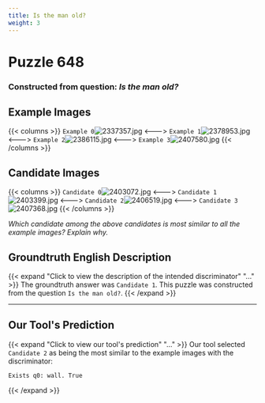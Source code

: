 ```yaml
---
title: Is the man old?
weight: 3
---
```


# Puzzle 648
### Constructed from question: _Is the man old?_


## Example Images
{{< columns >}}
`Example 0`![2337357.jpg](/gqa_images/2337357.jpg)
<--->
`Example 1`![2378953.jpg](/gqa_images/2378953.jpg)
<--->
`Example 2`![2386115.jpg](/gqa_images/2386115.jpg)
<--->
`Example 3`![2407580.jpg](/gqa_images/2407580.jpg)
{{< /columns >}}

## Candidate Images
{{< columns >}}
`Candidate 0`![2403072.jpg](/gqa_images/2403072.jpg)
<--->
`Candidate 1`![2403399.jpg](/gqa_images/2403399.jpg)
<--->
`Candidate 2`![2406519.jpg](/gqa_images/2406519.jpg)
<--->
`Candidate 3`![2407368.jpg](/gqa_images/2407368.jpg)
{{< /columns >}}

*Which candidate among the above candidates is most similar to all the example images? Explain why.*

## Groundtruth English Description

{{< expand "Click to view the description of the intended discriminator" "..." >}}
The groundtruth answer was `Candidate 1`. This puzzle was constructed from the question `Is the man old?`.
{{< /expand >}}

---

## Our Tool's Prediction

{{< expand "Click to view our tool's prediction" "..." >}}
Our tool selected `Candidate 2` as being the most similar to the example images with the discriminator:
```plaintext
Exists q0: wall. True
```
{{< /expand >}}
